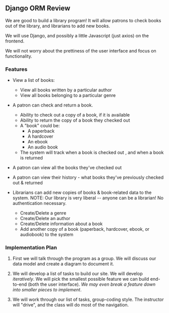 ## Django ORM Review
We are good to build a library program! It will allow patrons to check books out of the library, and librarians to add new books.

We will use Django, and possibly a little Javascript (just axios) on the frontend. 

We will not worry about the prettiness of the user interface and focus on functionality.

### Features

- View a list of books: 
	- View all books written by a particular author
	- View all books belonging to a particular genre

- A patron can check and return a book.
	- Ability to check out a copy of a book, if it is available
	- Ability to return the copy of a book they checked out
	- A "book" could be:
		- A paperback
		- A hardcover
		- An ebook
		- An audio book
	- The system will track when a book is checked out
	, and when a book is returned

- A patron can view all the books they've checked out

- A patron can view their history - what books they've previously checked out & returned

- Librarians can add new copies of books & book-related data to the system. NOTE: Our library is very liberal -- anyone can be a librarian! No authentication necessary.
	- Create/Delete a genre
	- Create/Delete an author
	- Create/Delete information about a book
	- Add another copy of a book (paperback, hardcover, ebook, or audiobook) to the system
	

### Implementation Plan

1. First we will talk through the program as a group. We will discuss our data model and create a diagram to document it.

2. We will develop a list of tasks to build our site. We will develop *iteratively*. We will pick the smallest possible feature we can build end-to-end (both the user interface). *We may even break a feature down into smaller pieces to implement*. 

3. We will work through our list of tasks, group-coding style. The instructor will "drive", and the class will do most of the navigation.